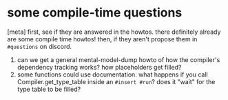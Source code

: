 # some compile-time questions

[meta] first, see if they are answered in the howtos. there definitely already are some compile time howtos! then, if they aren't propose them in `#questions` on discord.

1. can we get a general mental-model-dump howto of how the compiler's dependency tracking works? how placeholders get filled?
2. some functions could use documentation. what happens if you call Compiler.get_type_table inside an `#insert #run`? does it "wait" for the type table to be filled?
